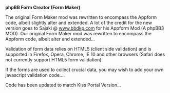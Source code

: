 **phpBB Form Creator (Form Maker)**

The original Form Maker mod was rewritten to encompass the Appform code, albeit slightly alter and extended. A lot of the credit for the new version goes to Sajaki @ www.bbdkp.com for his Appform Mod (A phpBB3 MOD). Our original Form Maker mod was rewritten to encompass the Appform code, albeit alter and extended...  

Validation of form data relies on HTML5 (client side validation) and is supported in Firefox, Opera, Chrome, IE 10 and other 
browsers (Safari does not currently support HTML5 form validation).  

If the forms are used to collect crucial data, you may wish to add your own javascript validation code....  

Code has been updated to match Kiss Portal Version...
